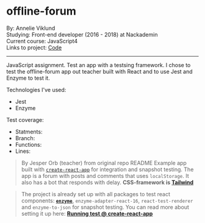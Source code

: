 # offline-forum

By: Annelie Viklund  
Studying: Front-end developer (2016 - 2018) at Nackademin  
Current course: JavaScript4  
Links to project:  [Code](https://github.com/anneliev/offline-forum)  

---

JavaScript assignment. Test an app with a testsing framework.
I chose to test the offline-forum app out teacher built with React and to use Jest and Enzyme to test it.

Technologies I've used:
  - Jest
  - Enzyme
  

Test coverage:
   - Statments:
   - Branch:
   - Functions:
   - Lines:


>By Jesper Orb (teacher) from original repo README
>Example app built with [`create-react-app`](https://github.com/facebookincubator/create-react-app) for integration and snapshot testing. The app is a forum with posts and comments that uses `localStorage`. It also has a bot that responds with delay. **CSS-framework is [Tailwind](https://tailwindcss.com/)**

>The project is already set up with all packages to test react components: [**`enzyme`**](http://airbnb.io/enzyme/docs/api/), `enzyme-adapter-react-16`, `react-test-renderer` and `enzyme-to-json` for snapshot testing. You can read more about setting it up here: [**Running test @ create-react-app**](https://github.com/facebookincubator/create-react-app/blob/master/packages/react-scripts/template/README.md#running-tests)


